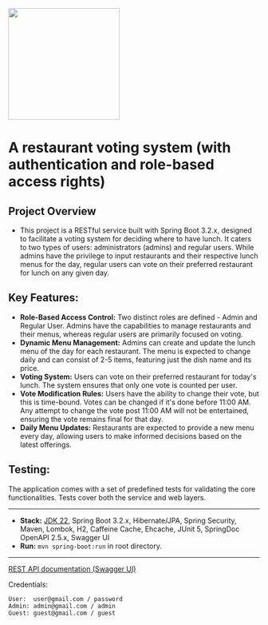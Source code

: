 <img src="http://javaops.ru/static/img/logo/javaops_30.png" width="223"/>

# A restaurant voting system (with authentication and role-based access rights)

## Project Overview

- This project is a RESTful service built with Spring Boot 3.2.x, designed to facilitate a voting system for deciding
  where to have lunch. It caters to two types of users: administrators (admins) and regular users. While admins have the
  privilege to input restaurants and their respective lunch menus for the day, regular users can vote on their preferred
  restaurant for lunch on any given day.

## Key Features:

- **Role-Based Access Control:** Two distinct roles are defined - Admin and Regular User. Admins have the capabilities
  to
  manage restaurants and their menus, whereas regular users are primarily focused on voting.
- **Dynamic Menu Management:** Admins can create and update the lunch menu of the day for each restaurant. The menu is
  expected to change daily and can consist of 2-5 items, featuring just the dish name and its price.
- **Voting System:** Users can vote on their preferred restaurant for today's lunch. The system ensures that only one
  vote is counted per user.
- **Vote Modification Rules:** Users have the ability to change their vote, but this is time-bound. Votes can be changed
  if it's done before 11:00 AM. Any attempt to change the vote post 11:00 AM will not be entertained, ensuring the vote
  remains final for that day.
- **Daily Menu Updates:** Restaurants are expected to provide a new menu every day, allowing users to make informed
  decisions based on the latest offerings.

## Testing:

The application comes with a set of predefined tests for validating the core functionalities. Tests cover both the
service and web layers.

-------------------------------------------------------------

- **Stack:** [JDK 22](http://jdk.java.net/22/), Spring Boot 3.2.x, Hibernate/JPA, Spring Security, Maven, Lombok, H2,
  Caffeine Cache, Ehcache, JUnit 5, SpringDoc OpenAPI 2.5.x, Swagger UI
- **Run:** `mvn spring-boot:run` in root directory.

-----------------------------------------------------
[REST API documentation (Swagger UI)](http://localhost:8080/)

Credentials:
```
User:  user@gmail.com / password
Admin: admin@gmail.com / admin
Guest: guest@gmail.com / guest
```